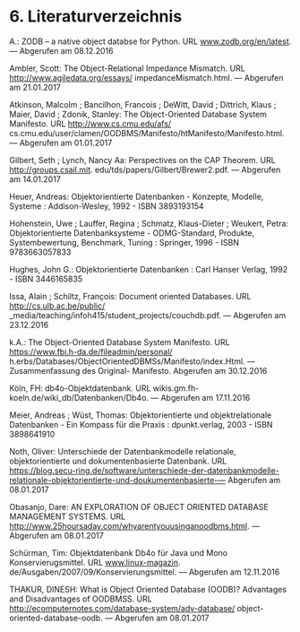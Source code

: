 # 6. Literaturverzeichnis

A.: ZODB – a native object databse for Python. URL www.zodb.org/en/latest. — Abgerufen am 08.12.2016

Ambler, Scott: The Object-Relational Impedance Mismatch. URL http://www.agiledata.org/essays/
impedanceMismatch.html. — Abgerufen am 21.01.2017

Atkinson, Malcolm ; Bancilhon, Francois ; DeWitt, David ; Dittrich, Klaus ; Maier, David ;
Zdonik, Stanley: The Object-Oriented Database System Manifesto. URL http://www.cs.cmu.edu/afs/
cs.cmu.edu/user/clamen/OODBMS/Manifesto/htManifesto/Manifesto.html. — Abgerufen am 01.01.2017

Gilbert, Seth ; Lynch, Nancy Aa: Perspectives on the CAP Theorem. URL http://groups.csail.mit.
edu/tds/papers/Gilbert/Brewer2.pdf. — Abgerufen am 14.01.2017

Heuer, Andreas: Objektorientierte Datenbanken - Konzepte, Modelle, Systeme : Addison-Wesley, 1992 - ISBN 3893193154

Hohenstein, Uwe ; Lauffer, Regina ; Schmatz, Klaus-Dieter ; Weukert, Petra: Objektorientierte Datenbanksysteme - ODMG-Standard, Produkte, Systembewertung, Benchmark, Tuning : Springer, 1996 - ISBN 9783663057833 

Hughes, John G.: Objektorientierte Datenbanken : Carl Hanser Verlag, 1992 - ISBN 3446165835

Issa, Alain ; Schiltz, François: Document oriented Databases. URL http://cs.ulb.ac.be/public/
_media/teaching/infoh415/student_projects/couchdb.pdf. — Abgerufen am 23.12.2016

k.A.: The Object-Oriented Database System Manifesto. URL https://www.fbi.h-da.de/fileadmin/personal/
h.erbs/Databases/ObjectOrientedDBMSs/Manifesto/index.Html. — Zusammenfassung des Original-
Manifesto. Abgerufen am 30.12.2016

Köln, FH: db4o-Objektdatenbank. URL wikis.gm.fh-koeln.de/wiki_db/Datenbanken/Db4o. — Abgerufen
am 17.11.2016

Meier, Andreas ; Wüst, Thomas: Objektorientierte und objektrelationale Datenbanken - Ein Kompass für die Praxis : dpunkt.verlag, 2003 - ISBN 3898641910

Noth, Oliver: Unterschiede der Datenbankmodelle relationale, objektorientierte und dokumentenbasierte
Datenbank. URL https://blog.secu-ring.de/software/unterschiede-der-datenbankmodelle-relationale-objektorientierte-und-doukumentenbasierte-— Abgerufen am 08.01.2017

Obasanjo, Dare: AN EXPLORATION OF OBJECT ORIENTED DATABASE MANAGEMENT
SYSTEMS. URL http://www.25hoursaday.com/whyarentyouusinganoodbms.html. — Abgerufen am
08.01.2017

Schürman, Tim: Objektdatenbank Db4o für Java und Mono Konservierugsmittel. URL www.linux-magazin.
de/Ausgaben/2007/09/Konservierungsmittel. — Abgerufen am 12.11.2016

THAKUR, DINESH: What is Object Oriented Database (OODB)? Advantages and Disadvantages
of OODBMSS. URL http://ecomputernotes.com/database-system/adv-database/
object-oriented-database-oodb. — Abgerufen am 08.01.2017
   
